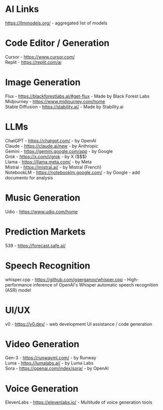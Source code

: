 # AI Links

https://llmmodels.org/ - aggregated list of models

# Code Editor / Generation

Cursor - https://www.cursor.com/<br />
Replit - https://replit.com/ai<br />

# Image Generation

Flux - https://blackforestlabs.ai/#get-flux - Made by Black Forest Labs<br />
Midjourney - https://www.midjourney.com/home<br />
Stable Diffusion - https://stability.ai/ - Made by Stability.ai<br />

# LLMs

ChatGPT - https://chatgpt.com/ - by OpenAI<br />
Claude - https://claude.ai/new - by Anthropic<br />
Gemini - https://gemini.google.com/app - by Google<br />
Grok - https://x.com/i/grok - by X ($$$)<br />
Llama - https://llama.meta.com/ - by Meta<br />
Mistral - https://mistral.ai/ - by Mistral (French)<br />
NotebookLM - https://notebooklm.google.com/ - by Google - add documents for analysis<br />

# Music Generation

Udio - https://www.udio.com/home<br />

# Prediction Markets

539 - https://forecast.safe.ai/<br />

# Speech Recognition

whisper.cpp - https://github.com/ggerganov/whisper.cpp - High-performance inference of OpenAI's Whisper automatic speech recognition (ASR) model<br />

# UI/UX

v0 - https://v0.dev/ - web development UI assistance / code generation

# Video Generation

Gen-3 - https://runwayml.com/ - by Runway<br />
Luma - https://lumalabs.ai/ - by Luma Labs<br />
Sora - https://openai.com/index/sora/ - by OpenAI<br />

# Voice Generation

ElevenLabs - https://elevenlabs.io/ - Multitude of voice generation tools<br />
